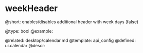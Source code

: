 weekHeader
=============


@short:
	enables/disables additional header with week days (false)

@type: bool
@example:

@related: 
	desktop/calendar.md
@template:	api_config
@defined:	ui.calendar	
@descr:


